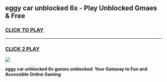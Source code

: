 
## eggy car unblocked 6x - Play Unblocked Gmaes & Free
<h3>
<a href="https://news.freeplayer.one?title=eggy_car_unblocked_6x&ref=16F">CLICK TO PLAY</a></h3>
<hr>

<h3>
<a href="https://news.freeplayer.one?title=eggy_car_unblocked_6x&ref=16F">CLICK 2 PLAY</a>
  
</h3>

<a href="https://news.freeplayer.one?title=eggy_car_unblocked_6x&ref=16F/"><img src="https://clearcache.store/games.png"></a>


**eggy car unblocked 6x games unblocked: Your Gateway to Fun and Accessible Online Gaming**
